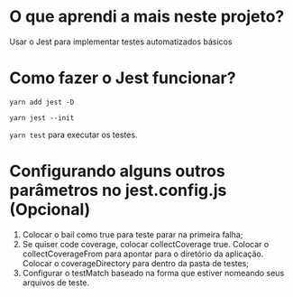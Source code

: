 # O que aprendi a mais neste projeto?
Usar o Jest para implementar testes automatizados básicos

# Como fazer o Jest funcionar?
`yarn add jest -D`

`yarn jest --init`

`yarn test` para executar os testes.

# Configurando alguns outros parâmetros no jest.config.js (Opcional)
1. Colocar o bail como true para teste parar na primeira falha;
2. Se quiser code coverage, colocar collectCoverage true. Colocar o collectCoverageFrom para apontar para o diretório da aplicação. Colocar o coverageDirectory para dentro da pasta de testes;
3. Configurar o testMatch baseado na forma que estiver nomeando seus arquivos de teste.